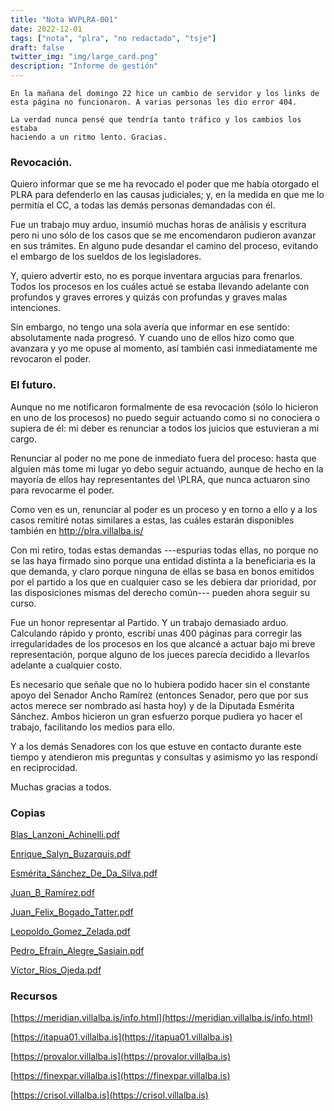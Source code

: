 ```yaml
---
title: "Nota WVPLRA-001"
date: 2022-12-01
tags: ["nota", "plra", "no redactado", "tsje"]
draft: false
twitter_img: "img/large_card.png"
description: "Informe de gestión"
---
```

```
En la mañana del domingo 22 hice un cambio de servidor y los links de
esta página no funcionaron. A varias personas les dio error 404.

La verdad nunca pensé que tendría tanto tráfico y los cambios los estaba
haciendo a un ritmo lento. Gracias.
```


### Revocación.

Quiero informar que se me ha revocado el poder que me había otorgado el PLRA para defenderlo en las causas judiciales; y, en la medida en que me lo permitía el CC, a todas las demás personas demandadas con él.

Fue un trabajo muy arduo, insumió muchas horas de análisis y escritura pero ni uno sólo de los casos que se me encomendaron pudieron avanzar en sus trámites. En  alguno  pude desandar el camino del proceso, evitando el embargo de los sueldos de los legisladores. 

Y, quiero advertir esto, no es porque inventara argucias para frenarlos. Todos los procesos en los cuáles actué se estaba llevando adelante con profundos y graves errores  y quizás con profundas y graves malas intenciones.

Sin embargo, no tengo una sola avería que informar en ese sentido: absolutamente nada progresó. Y cuando uno de ellos hizo como que avanzara y yo me opuse al momento, así también casi inmediatamente me revocaron el poder.

### El futuro.

Aunque no me notificaron formalmente de esa revocación (sólo lo hicieron en uno de los procesos) no puedo seguir actuando como si no conociera o supiera de él: mi deber es renunciar a todos los juicios que estuvieran a mi cargo.

Renunciar al poder no me pone  de inmediato fuera del proceso: hasta que alguien más tome mi lugar yo debo seguir actuando, aunque de hecho en la mayoría de ellos hay representantes del \PLRA, que nunca actuaron sino para revocarme el poder.

Como ven es un, renunciar al poder es un proceso y en torno a ello y a los casos remitiré notas similares a estas, las cuáles estarán disponibles también en http://plra.villalba.is/

Con mi retiro, todas estas demandas ---espurias todas ellas, no porque no se las haya firmado sino porque una entidad distinta a la beneficiaria es la que demanda, y claro porque ninguna de ellas se basa en bonos emitidos por el partido a los que en cualquier caso se les debiera dar prioridad,  por las disposiciones mismas del derecho común--- pueden ahora seguir su curso.

Fue un honor representar al Partido. Y un trabajo demasiado arduo. Calculando rápido y pronto, escribí unas 400 páginas para corregir las irregularidades de los procesos en los que alcancé a actuar bajo mi breve representación, porque alguno de los jueces parecía decidido a llevarlos adelante a cualquier costo. 

Es necesario que señale que no lo hubiera podido hacer sin el constante apoyo del Senador Ancho Ramírez (entonces Senador, pero que por sus actos merece ser nombrado así hasta hoy) y de la Diputada Esmérita Sánchez. Ambos hicieron un gran esfuerzo porque pudiera yo hacer el trabajo, facilitando los medios para ello.

Y a los demás Senadores con los que estuve en contacto durante este tiempo y atendieron mis preguntas  y consultas y asimismo yo las respondí en reciprocidad.

Muchas gracias a todos.

### Copias

[Blas_Lanzoni_Achinelli.pdf](/plra/docs/BlasLanzoni.pdf)

[Enrique_Salyn_Buzarquis.pdf](/plra/docs/EnriqueSalynBuzarquis.pdf)

[Esmérita_Sánchez_De_Da_Silva.pdf](/plra/docs/EsmeritaSanchez.pdf)

[Juan_B_Ramírez.pdf](/plra/docs/JuanBartolomeRamirez.pdf)

[Juan_Felix_Bogado_Tatter.pdf](/plra/docs/JuanBogadoTatter.pdf)

[Leopoldo_Gomez_Zelada.pdf](/plra/docs/LeopoldoGomezZelada.pdf)

[Pedro_Efrain_Alegre_Sasiain.pdf](/plra/docs/PedroEfrainAlegre.pdf)

[Víctor_Ríos_Ojeda.pdf](/plra/docs/VictorRiosOjeda.pdf)

### Recursos

[https://meridian.villalba.is/info.html](https://meridian.villalba.is/info.html)

[https://itapua01.villalba.is](https://itapua01.villalba.is) 

[https://provalor.villalba.is](https://provalor.villalba.is)

[https://finexpar.villalba.is](https://finexpar.villalba.is)

[https://crisol.villalba.is](https://crisol.villalba.is)
